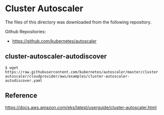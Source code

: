 # Cluster Autoscaler

The files of this directory was downloaded from the following repository.

Github Repositories: 
- https://github.com/kubernetes/autoscaler

## cluster-autoscaler-autodiscover

```
$ wget https://raw.githubusercontent.com/kubernetes/autoscaler/master/cluster-autoscaler/cloudprovider/aws/examples/cluster-autoscaler-autodiscover.yaml
```

## Reference
https://docs.aws.amazon.com/eks/latest/userguide/cluster-autoscaler.html
